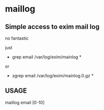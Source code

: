 # maillog
## Simple access to exim mail log

no fantastic

just

* grep email /var/log/exim/mainlog *

or

* zgrep email /var/log/exim/mainlog.0.gz *

## USAGE

maillog email [0-10]
